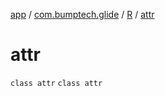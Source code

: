 [app](../../../index.md) / [com.bumptech.glide](../../index.md) / [R](../index.md) / [attr](./index.md)

# attr

`class attr`
`class attr`